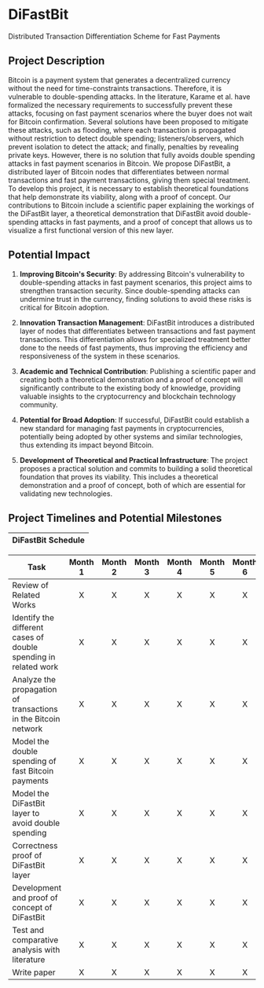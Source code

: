 # DiFastBit

Distributed Transaction Differentiation Scheme for Fast Payments

## Project Description

Bitcoin is a payment system that generates a decentralized currency without the need for time-constraints transactions. Therefore, it is vulnerable to double-spending attacks. In the literature, Karame et al. have formalized the necessary requirements to successfully prevent these attacks, focusing on fast payment scenarios where the buyer does not wait for Bitcoin confirmation. Several solutions have been proposed to mitigate these attacks, such as flooding, where each transaction is propagated without restriction to detect double spending; listeners/observers, which prevent isolation to detect the attack; and finally, penalties by revealing private keys. However, there is no solution that fully avoids double spending attacks in fast payment scenarios in Bitcoin. We propose DiFastBit, a distributed layer of Bitcoin nodes that differentiates between normal transactions and fast payment transactions, giving them special treatment. To develop this project, it is necessary to establish theoretical foundations that help demonstrate its viability, along with a proof of concept. Our contributions to Bitcoin include a scientific paper explaining the workings of the DiFastBit layer, a theoretical demonstration that DiFastBit avoid double-spending attacks in fast payments, and a proof of concept that allows us to visualize a first functional version of this new layer.

## Potential Impact

1. **Improving Bitcoin's Security**: By addressing Bitcoin's vulnerability to double-spending attacks in fast payment scenarios, this project aims to strengthen transaction security. Since double-spending attacks can undermine trust in the currency, finding solutions to avoid these risks is critical for Bitcoin adoption.

2. **Innovation Transaction Management**: DiFastBit introduces a distributed layer of nodes that differentiates between transactions and fast payment transactions. This differentiation allows for specialized treatment better done to the needs of fast payments, thus improving the efficiency and responsiveness of the system in these scenarios.

3. **Academic and Technical Contribution**: Publishing a scientific paper and creating both a theoretical demonstration and a proof of concept will significantly contribute to the existing body of knowledge, providing valuable insights to the cryptocurrency and blockchain technology community.

4. **Potential for Broad Adoption**: If successful, DiFastBit could establish a new standard for managing fast payments in cryptocurrencies, potentially being adopted by other systems and similar technologies, thus extending its impact beyond Bitcoin.

5. **Development of Theoretical and Practical Infrastructure**: The project proposes a practical solution and commits to building  a solid theoretical foundation that proves its viability. This includes a theoretical demonstration and a proof of concept, both of which are essential for validating new technologies.


## Project Timelines and Potential Milestones

| DiFastBit Schedule |
|---|

| Task | Month 1 | Month 2 | Month 3 | Month 4 | Month 5 | Month 6 | Month 7 | Month 8 | Month 9 | Month 10 | Month 11 | Month 12 |
|---|:-:|:-:|:-:|:-:|:-:|:-:|:-:|:-:|:-:|:-:|:-:|:-:|
| Review of Related Works | X | X | X | X | X | X | X | X | X | X | X | X |
| Identify the different cases of double spending in related work | X | X | X | X | X | X | X | X | X | X | X | X |
| Analyze the propagation of transactions in the Bitcoin network  | X | X | X | X | X | X | X | X | X | X | X | X |
| Model the double spending of fast Bitcoin payments | X | X | X | X | X | X | X | X | X | X | X | X |
| Model the DiFastBit layer to avoid double spending | X | X | X | X | X | X | X | X | X | X | X | X |
| Correctness proof of DiFastBit layer | X | X | X | X | X | X | X | X | X | X | X | X |
| Development and proof of concept of DiFastBit | X | X | X | X | X | X | X | X | X | X | X | X |
| Test and comparative analysis with literature | X | X | X | X | X | X | X | X | X | X | X | X |
| Write paper | X | X | X | X | X | X | X | X | X | X | X | X |

